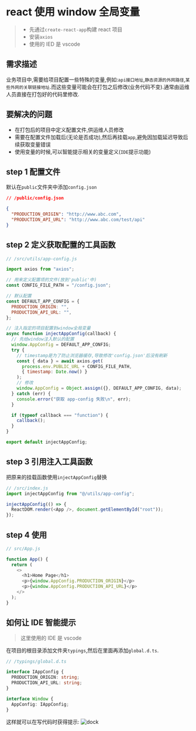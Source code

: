 # react 使用 window 全局变量

> - 先通过`create-react-app`构建 react 项目
> - 安装`axios`
> - 使用的 IED 是 vscode

## 需求描述

业务项目中,需要给项目配置一些特殊的变量,例如:`api接口地址`,`静态资源的外网路径`,`某些外网的关联链接地址`.而这些变量可能会在打包之后修改(业务代码不变).通常由运维人员直接在打包好的代码里修改.

## 要解决的问题

- 在打包后的项目中定义配置文件,供运维人员修改
- 需要在配置文件加载后(无论是否成功),然后再挂载`app`,避免因加载延迟导致后续获取变量错误
- 使用变量的时候,可以智能提示相关的变量定义(`IDE`提示功能)

## step 1 配置文件

默认在`public`文件夹中添加`config.json`

```json
// /public/config.json

{
  "PRODUCTION_ORIGIN": "http://www.abc.com",
  "PRODUCTION_API_URL": "http://www.abc.com/test/api"
}
```

## step 2 定义获取配置的工具函数

```js
// /src/utils/app-config.js

import axios from "axios";

// 用来定义配置项的文件(放到'public'中)
const CONFIG_FILE_PATH = "/config.json";

// 默认配置
const DEFAULT_APP_CONFIG = {
  PRODUCTION_ORIGIN: "",
  PRODUCTION_API_URL: "",
};

// 注入指定的项目配置到window全局变量
async function injectAppConfig(callback) {
  // 先给window注入默认的配置
  window.AppConfig = DEFAULT_APP_CONFIG;
  try {
    // timestamp是为了防止浏览器缓存,导致修改'config.json'后没有刷新
    const { data } = await axios.get(
      process.env.PUBLIC_URL + CONFIG_FILE_PATH,
      { timestamp: Date.now() }
    );
    // 修改
    window.AppConfig = Object.assign({}, DEFAULT_APP_CONFIG, data);
  } catch (err) {
    console.error("获取 app-config 失败\n", err);
  }

  if (typeof callback === "function") {
    callback();
  }
}

export default injectAppConfig;
```

## step 3 引用注入工具函数

把原来的挂载函数使用`injectAppConfig`替换

```js
// /src/index.js
import injectAppConfig from "@/utils/app-config";

injectAppConfig(() => {
  ReactDOM.render(<App />, document.getElementById("root"));
});
```

## step 4 使用

```js
// src/App.js

function App() {
  return (
    <>
      <h1>Home Page</h1>
      <p>{window.AppConfig.PRODUCTION_ORIGIN}</p>
      <p>{window.AppConfig.PRODUCTION_API_URL}</p>
    </>
  );
}
```

## 如何让 IDE 智能提示

> 这里使用的 IDE 是 vscode

在项目的根目录添加文件夹`typings`,然后在里面再添加`global.d.ts`.

```ts
// /typings/global.d.ts

interface IAppConfig {
  PRODUCTION_ORIGIN: string;
  PRODUCTION_API_URL: string;
}

interface Window {
  AppConfig: IAppConfig;
}
```

这样就可以在写代码时获得提示:
<img :src="$withBase('/images/react-use-global-variables-001.png')" alt="dock">
